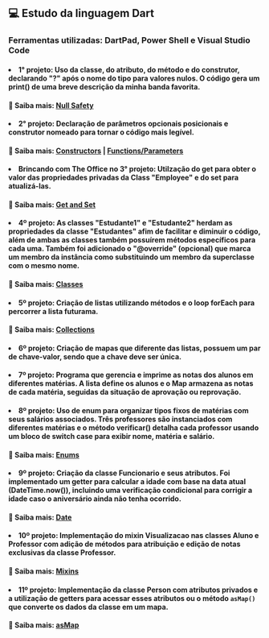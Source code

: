 ## 💻 Estudo da linguagem Dart 
### Ferramentas utilizadas: DartPad, Power Shell e Visual Studio Code

#### <li>1° projeto: Uso da classe, do atributo, do método e do construtor, declarando "?" após o nome do tipo para valores nulos. O código gera um print() de uma breve descrição da minha banda favorita.
#### 🔎 Saiba mais: [Null Safety](https://dart.dev/null-safety#:~:text=The%20Dart%20language%20enforces%20sound,can%20be%20difficult%20to%20debug)
#### <li>2° projeto: Declaração de parâmetros opcionais posicionais e construtor nomeado para tornar o código mais legível.
#### 🔎 Saiba mais: [Constructors](https://dart.dev/language/constructors) | [Functions/Parameters](https://dart.dev/language/functions)
#### <li>Brincando com The Office no 3° projeto: Utilzação do get para obter o valor das propriedades privadas da Class "Employee" e do set para atualizá-las.
#### 🔎 Saiba mais: [Get and Set](https://dart.dev/effective-dart/documentation)
#### <li>4º projeto: As classes "Estudante1" e "Estudante2" herdam as propriedades da classe "Estudantes" afim de facilitar e diminuir o código, além de ambas as classes também possuírem métodos específicos para cada uma. Também foi adicionado o "@override" (opcional) que marca um membro da instância como substituindo um membro da superclasse com o mesmo nome. 
#### 🔎 Saiba mais: [Classes](https://dart.dev/language/classes)
#### <li>5º projeto: Criação de listas utilizando métodos e o loop forEach para percorrer a lista futurama.
#### 🔎 Saiba mais: [Collections](https://dart.dev/language/classes)
#### <li>6º projeto: Criação de mapas que diferente das listas, possuem um par de chave-valor, sendo que a chave deve ser única.
#### <li>7º projeto: Programa que gerencia e imprime as notas dos alunos em diferentes matérias. A lista define os alunos e o Map armazena as notas de cada matéria, seguidas da situação de aprovação ou reprovação.
#### <li>8º projeto: Uso de enum para organizar tipos fixos de matérias com seus salários associados. Três professores são instanciados com diferentes matérias e o método verificar() detalha cada professor usando um bloco de switch case para exibir nome, matéria e salário.
#### 🔎 Saiba mais: [Enums](https://dart.dev/language/enums)
#### <li>9º projeto: Criação da classe Funcionario e seus atributos. Foi implementado um getter para calcular a idade com base na data atual (DateTime.now()), incluindo uma verificação condicional para corrigir a idade caso o aniversário ainda não tenha ocorrido.
#### 🔎 Saiba mais: [Date](https://api.dart.dev/dart-core/DateTime-class.html)
#### <li>10º projeto: Implementação do mixin Visualizacao nas classes Aluno e Professor com adição de métodos para atribuição e edição de notas exclusivas da classe Professor.
#### 🔎 Saiba mais: [Mixins](https://dart.dev/language/mixins)
#### <li>11º projeto: Implementação da classe Person com atributos privados e a utilização de getters para acessar esses atributos ou o método <code>asMap()</code> que converte os dados da classe em um mapa.
#### 🔎 Saiba mais: [asMap](https://api.dart.dev/dart-core/List/asMap.html)
